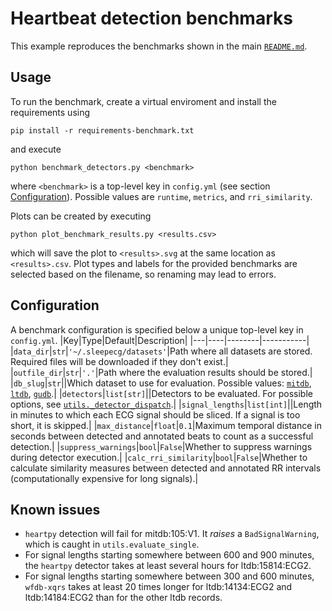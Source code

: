 # Heartbeat detection benchmarks
This example reproduces the benchmarks shown in the main [`README.md`](https://github.com/cbrnr/sleepecg#readme).

## Usage
To run the benchmark, create a virtual enviroment and install the requirements using
```
pip install -r requirements-benchmark.txt
```

and execute
```
python benchmark_detectors.py <benchmark>
```
where `<benchmark>` is a top-level key in `config.yml` (see section [Configuration](#configuration)). Possible values are `runtime`, `metrics`, and `rri_similarity`.

Plots can be created by executing
```
python plot_benchmark_results.py <results.csv>
```
which will save the plot to `<results>.svg` at the same location as `<results>.csv`. Plot types and labels for the provided benchmarks are selected based on the filename, so renaming may lead to errors.


## Configuration
A benchmark configuration is specified below a unique top-level key in `config.yml`.
|Key|Type|Default|Description|
|---|----|--------|-----------|
|`data_dir`|`str`|`'~/.sleepecg/datasets'`|Path where all datasets are stored. Required files will be downloaded if they don't exist.|
|`outfile_dir`|`str`|`'.'`|Path where the evaluation results should be stored.|
|`db_slug`|`str`||Which dataset to use for evaluation. Possible values: [`mitdb`](https://physionet.org/content/mitdb/1.0.0/), [`ltdb`](https://physionet.org/content/ltdb/1.0.0/), [`gudb`](https://github.com/berndporr/ECG-GUDB).|
|`detectors`|`list[str]`||Detectors to be evaluated. For possible options, see [`utils._detector_dispatch`](https://github.com/cbrnr/sleepecg/blob/main/examples/benchmark/benchmark_detectors.py).|
|`signal_lengths`|`list[int]`||Length in minutes to which each ECG signal should be sliced. If a signal is too short, it is skipped.|
|`max_distance`|`float`|`0.1`|Maximum temporal distance in seconds between detected and annotated beats to count as a successful detection.|
|`suppress_warnings`|`bool`|`False`|Whether to suppress warnings during detector execution.|
|`calc_rri_similarity`|`bool`|`False`|Whether to calculate similarity measures between detected and annotated RR intervals (computationally expensive for long signals).|

## Known issues
- `heartpy` detection will fail for mitdb:105:V1. It _raises_ a `BadSignalWarning`, which is caught in `utils.evaluate_single`.
- For signal lengths starting somewhere between 600 and 900 minutes, the `heartpy` detector takes at least several hours for ltdb:15814:ECG2.
- For signal lengths starting somewhere between 300 and 600 minutes, `wfdb-xqrs` takes at least 20 times longer for ltdb:14134:ECG2 and ltdb:14184:ECG2 than for the other ltdb records.
